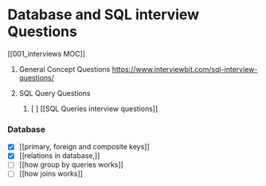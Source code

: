 # Database and SQL interview Questions
[[001_interviews MOC]]

1. General Concept Questions
https://www.interviewbit.com/sql-interview-questions/


2. SQL Query Questions
	1. [ ] [[SQL Queries interview questions]]


### Database

- [x] [[primary, foreign and composite keys]]
- [x] [[relations in database,]]
- [ ] [[how group by queries works]]
- [ ] [[how joins works]]
